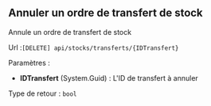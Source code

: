 ## <span id='annulerordretransfertstock'>Annuler un ordre de transfert de stock</span>

Annule un ordre de transfert de stock

Url :`[DELETE] api/stocks/transferts/{IDTransfert}`

Paramètres : 

- **IDTransfert** (System.Guid) : L'ID de transfert à annuler

Type de retour : `bool`

